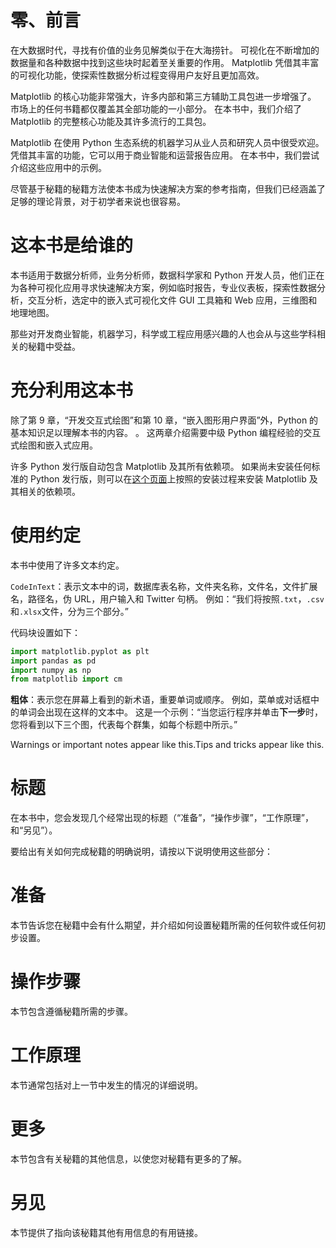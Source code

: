 # 零、前言

在大数据时代，寻找有价值的业务见解类似于在大海捞针。 可视化在不断增加的数据量和各种数据中找到这些块时起着至关重要的作用。 Matplotlib 凭借其丰富的可视化功能，使探索性数据分析过程变得用户友好且更加高效。

Matplotlib 的核心功能非常强大，许多内部和第三方辅助工具包进一步增强了。 市场上的任何书籍都仅覆盖其全部功能的一小部分。 在本书中，我们介绍了 Matplotlib 的完整核心功能及其许多流行的工具包。

Matplotlib 在使用 Python 生态系统的机器学习从业人员和研究人员中很受欢迎。 凭借其丰富的功能，它可以用于商业智能和运营报告应用。 在本书中，我们尝试介绍这些应用中的示例。

尽管基于秘籍的秘籍方法使本书成为快速解决方案的参考指南，但我们已经涵盖了足够的理论背景，对于初学者来说也很容易。

# 这本书是给谁的

本书适用于数据分析师，业务分析师，数据科学家和 Python 开发人员，他们正在为各种可视化应用寻求快速解决方案，例如临时报告，专业仪表板，探索性数据分析，交互分析，选定中的嵌入式可视化文件 GUI 工具箱和 Web 应用，三维图和地理地图。

那些对开发商业智能，机器学习，科学或工程应用感兴趣的人也会从与这些学科相关的秘籍中受益。

# 充分利用这本书

除了第 9 章，“开发交互式绘图”和第 10 章，“嵌入图形用户界面”外，Python 的基本知识足以理解本书的内容。 。 这两章介绍需要中级 Python 编程经验的交互式绘图和嵌入式应用。

许多 Python 发行版自动包含 Matplotlib 及其所有依赖项。 如果尚未安装任何标准的 Python 发行版，则可以在[这个页面](https://matplotlib.org/users/installing.html)上按照的安装过程来安装 Matplotlib 及其相关的依赖项。

# 使用约定

本书中使用了许多文本约定。

`CodeInText`：表示文本中的词，数据库表名称，文件夹名称，文件名，文件扩展名，路径名，伪 URL，用户输入和 Twitter 句柄。 例如：“我们将按照`.txt`，`.csv`和`.xlsx`文件，分为三个部分。”

代码块设置如下：

```py
import matplotlib.pyplot as plt
import pandas as pd
import numpy as np
from matplotlib import cm
```

**粗体**：表示您在屏幕上看到的新术语，重要单词或顺序。 例如，菜单或对话框中的单词会出现在这样的文本中。 这是一个示例：“当您运行程序并单击**下一步**时，您将看到以下三个图，代表每个群集，如每个标题中所示。”

Warnings or important notes appear like this.Tips and tricks appear like this.

# 标题

在本书中，您会发现几个经常出现的标题（“准备”，“操作步骤”，“工作原理”，和“另见”）。

要给出有关如何完成秘籍的明确说明，请按以下说明使用这些部分：

# 准备

本节告诉您在秘籍中会有什么期望，并介绍如何设置秘籍所需的任何软件或任何初步设置。

# 操作步骤

本节包含遵循秘籍所需的步骤。

# 工作原理

本节通常包括对上一节中发生的情况的详细说明。

# 更多

本节包含有关秘籍的其他信息，以使您对秘籍有更多的了解。

# 另见

本节提供了指向该秘籍其他有用信息的有用链接。

